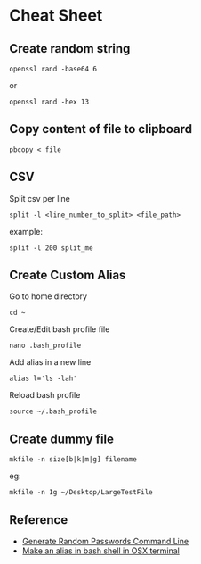 # Cheat Sheet

## Create random string

`openssl rand -base64 6`

or

`openssl rand -hex 13`

## Copy content of file to clipboard

`pbcopy < file`

## CSV

Split csv per line

`split -l <line_number_to_split> <file_path>`

example:

`split -l 200 split_me`

## Create Custom Alias

Go to home directory

`cd ~`

Create/Edit bash profile file

`nano .bash_profile`

Add alias in a new line

`alias l='ls -lah'`

Reload bash profile

`source ~/.bash_profile`

## Create dummy file

`mkfile -n size[b|k|m|g] filename`

eg:

`mkfile -n 1g ~/Desktop/LargeTestFile` 

## Reference

* [Generate Random Passwords Command Line](http://osxdaily.com/2011/05/10/generate-random-passwords-command-line/)
* [Make an alias in bash shell in OSX terminal](https://coolestguidesontheplanet.com/make-an-alias-in-bash-shell-in-os-x-terminal/)